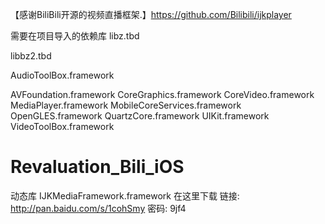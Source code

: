 【感谢BiliBili开源的视频直播框架.】https://github.com/Bilibili/ijkplayer

需要在项目导入的依赖库
libz.tbd

libbz2.tbd

AudioToolBox.framework

AVFoundation.framework
CoreGraphics.framework
CoreVideo.framework
MediaPlayer.framework
MobileCoreServices.framework
OpenGLES.framework
QuartzCore.framework
UIKit.framework
VideoToolBox.framework

# Revaluation_Bili_iOS

动态库 IJKMediaFramework.framework 在这里下载
链接: http://pan.baidu.com/s/1cohSmy 密码: 9jf4
